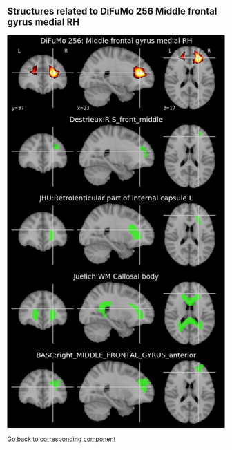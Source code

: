 


## Structures related to DiFuMo 256 Middle frontal gyrus medial RH

![98](98.jpg "Structures related to DiFuMo 256 Middle frontal gyrus medial RH")

[Go back to corresponding component](https://parietal-inria.github.io/DiFuMo/256/html/98.html)